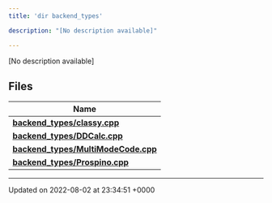 ```yaml
---
title: 'dir backend_types'

description: "[No description available]"

---
```







[No description available]

## Files

| Name           |
| -------------- |
| **[backend_types/classy.cpp](/documentation/code/gambit_sphinx/files/classy_8cpp/#file-classy.cpp)**  |
| **[backend_types/DDCalc.cpp](/documentation/code/gambit_sphinx/files/ddcalc_8cpp/#file-ddcalc.cpp)**  |
| **[backend_types/MultiModeCode.cpp](/documentation/code/gambit_sphinx/files/multimodecode_8cpp/#file-multimodecode.cpp)**  |
| **[backend_types/Prospino.cpp](/documentation/code/gambit_sphinx/files/prospino_8cpp/#file-prospino.cpp)**  |






-------------------------------

Updated on 2022-08-02 at 23:34:51 +0000
